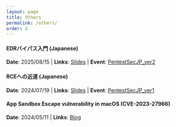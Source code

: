```yaml
---
layout: page
title: Others
permalink: /others/
order: 2
---
```


#### EDRバイパス入門 (Japanese)
**Date**: 2025/08/15 | **Links**: [Slides](/assets/pdf/20250816/edr_bypass_basics.pdf) | **Event**: [PentestSecJP_ver2](https://pentestsecjp.connpass.com/event/354316/)

#### RCEへの近道 (Japanese)
**Date**: 2024/07/19 | **Links**: [Slides](/assets/pdf/20240719/shortcut_to_rce.pdf) | **Event**: [PentestSecJP_ver1](https://pentestsecjp.connpass.com/event/317082/)

#### App Sandbox Escape vulnerability in macOS (CVE-2023-27966)
**Date**: 2024/05/11 | **Links**: [Blog](https://gmo-cybersecurity.com/blog/cve-2023-27966-english)
